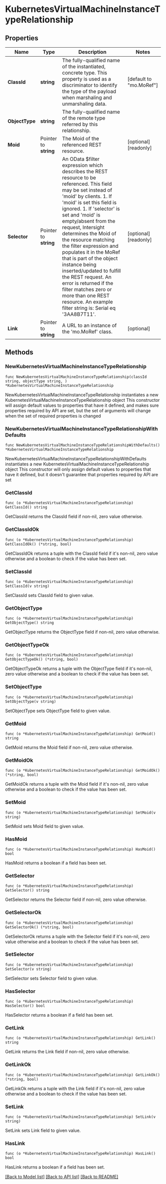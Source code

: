 # KubernetesVirtualMachineInstanceTypeRelationship

## Properties

Name | Type | Description | Notes
------------ | ------------- | ------------- | -------------
**ClassId** | **string** | The fully-qualified name of the instantiated, concrete type. This property is used as a discriminator to identify the type of the payload when marshaling and unmarshaling data. | [default to "mo.MoRef"]
**ObjectType** | **string** | The fully-qualified name of the remote type referred by this relationship. | 
**Moid** | Pointer to **string** | The Moid of the referenced REST resource. | [optional] [readonly] 
**Selector** | Pointer to **string** | An OData $filter expression which describes the REST resource to be referenced. This field may be set instead of &#39;moid&#39; by clients. 1. If &#39;moid&#39; is set this field is ignored. 1. If &#39;selector&#39; is set and &#39;moid&#39; is empty/absent from the request, Intersight determines the Moid of the resource matching the filter expression and populates it in the MoRef that is part of the object instance being inserted/updated to fulfill the REST request. An error is returned if the filter matches zero or more than one REST resource. An example filter string is: Serial eq &#39;3AA8B7T11&#39;. | [optional] [readonly] 
**Link** | Pointer to **string** | A URL to an instance of the &#39;mo.MoRef&#39; class. | [optional] 

## Methods

### NewKubernetesVirtualMachineInstanceTypeRelationship

`func NewKubernetesVirtualMachineInstanceTypeRelationship(classId string, objectType string, ) *KubernetesVirtualMachineInstanceTypeRelationship`

NewKubernetesVirtualMachineInstanceTypeRelationship instantiates a new KubernetesVirtualMachineInstanceTypeRelationship object
This constructor will assign default values to properties that have it defined,
and makes sure properties required by API are set, but the set of arguments
will change when the set of required properties is changed

### NewKubernetesVirtualMachineInstanceTypeRelationshipWithDefaults

`func NewKubernetesVirtualMachineInstanceTypeRelationshipWithDefaults() *KubernetesVirtualMachineInstanceTypeRelationship`

NewKubernetesVirtualMachineInstanceTypeRelationshipWithDefaults instantiates a new KubernetesVirtualMachineInstanceTypeRelationship object
This constructor will only assign default values to properties that have it defined,
but it doesn't guarantee that properties required by API are set

### GetClassId

`func (o *KubernetesVirtualMachineInstanceTypeRelationship) GetClassId() string`

GetClassId returns the ClassId field if non-nil, zero value otherwise.

### GetClassIdOk

`func (o *KubernetesVirtualMachineInstanceTypeRelationship) GetClassIdOk() (*string, bool)`

GetClassIdOk returns a tuple with the ClassId field if it's non-nil, zero value otherwise
and a boolean to check if the value has been set.

### SetClassId

`func (o *KubernetesVirtualMachineInstanceTypeRelationship) SetClassId(v string)`

SetClassId sets ClassId field to given value.


### GetObjectType

`func (o *KubernetesVirtualMachineInstanceTypeRelationship) GetObjectType() string`

GetObjectType returns the ObjectType field if non-nil, zero value otherwise.

### GetObjectTypeOk

`func (o *KubernetesVirtualMachineInstanceTypeRelationship) GetObjectTypeOk() (*string, bool)`

GetObjectTypeOk returns a tuple with the ObjectType field if it's non-nil, zero value otherwise
and a boolean to check if the value has been set.

### SetObjectType

`func (o *KubernetesVirtualMachineInstanceTypeRelationship) SetObjectType(v string)`

SetObjectType sets ObjectType field to given value.


### GetMoid

`func (o *KubernetesVirtualMachineInstanceTypeRelationship) GetMoid() string`

GetMoid returns the Moid field if non-nil, zero value otherwise.

### GetMoidOk

`func (o *KubernetesVirtualMachineInstanceTypeRelationship) GetMoidOk() (*string, bool)`

GetMoidOk returns a tuple with the Moid field if it's non-nil, zero value otherwise
and a boolean to check if the value has been set.

### SetMoid

`func (o *KubernetesVirtualMachineInstanceTypeRelationship) SetMoid(v string)`

SetMoid sets Moid field to given value.

### HasMoid

`func (o *KubernetesVirtualMachineInstanceTypeRelationship) HasMoid() bool`

HasMoid returns a boolean if a field has been set.

### GetSelector

`func (o *KubernetesVirtualMachineInstanceTypeRelationship) GetSelector() string`

GetSelector returns the Selector field if non-nil, zero value otherwise.

### GetSelectorOk

`func (o *KubernetesVirtualMachineInstanceTypeRelationship) GetSelectorOk() (*string, bool)`

GetSelectorOk returns a tuple with the Selector field if it's non-nil, zero value otherwise
and a boolean to check if the value has been set.

### SetSelector

`func (o *KubernetesVirtualMachineInstanceTypeRelationship) SetSelector(v string)`

SetSelector sets Selector field to given value.

### HasSelector

`func (o *KubernetesVirtualMachineInstanceTypeRelationship) HasSelector() bool`

HasSelector returns a boolean if a field has been set.

### GetLink

`func (o *KubernetesVirtualMachineInstanceTypeRelationship) GetLink() string`

GetLink returns the Link field if non-nil, zero value otherwise.

### GetLinkOk

`func (o *KubernetesVirtualMachineInstanceTypeRelationship) GetLinkOk() (*string, bool)`

GetLinkOk returns a tuple with the Link field if it's non-nil, zero value otherwise
and a boolean to check if the value has been set.

### SetLink

`func (o *KubernetesVirtualMachineInstanceTypeRelationship) SetLink(v string)`

SetLink sets Link field to given value.

### HasLink

`func (o *KubernetesVirtualMachineInstanceTypeRelationship) HasLink() bool`

HasLink returns a boolean if a field has been set.


[[Back to Model list]](../README.md#documentation-for-models) [[Back to API list]](../README.md#documentation-for-api-endpoints) [[Back to README]](../README.md)


